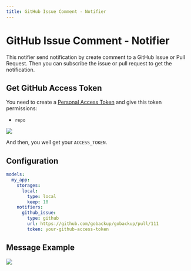 ```yaml
---
title: GitHub Issue Comment - Notifier
---
```


# GitHub Issue Comment - Notifier

This notifier send notification by create comment to a GitHub Issue or Pull Request. Then you can subscribe the issue or pull request to get the notification.

## Get GitHub Access Token

You need to create a [Personal Access Token](https://github.com/settings/tokens/new) and give this token permissions:

- `repo`

<img src="https://user-images.githubusercontent.com/5518/207225184-44b80745-8cc5-431b-ad0e-6fcde8892d54.png" style="max-width: 650px">

And then, you well get your `ACCESS_TOKEN`.

## Configuration

```yml
models:
  my_app:
    storages:
      local:
        type: local
        keep: 10
    notifiers:
      github_issue:
        type: github
        url: https://github.com/gobackup/gobackup/pull/111
        token: your-github-access-token
```

## Message Example

<img src="https://user-images.githubusercontent.com/5518/207224986-49984fef-794a-40bc-873e-e635033b0cc9.png" style="max-width: 650px">
